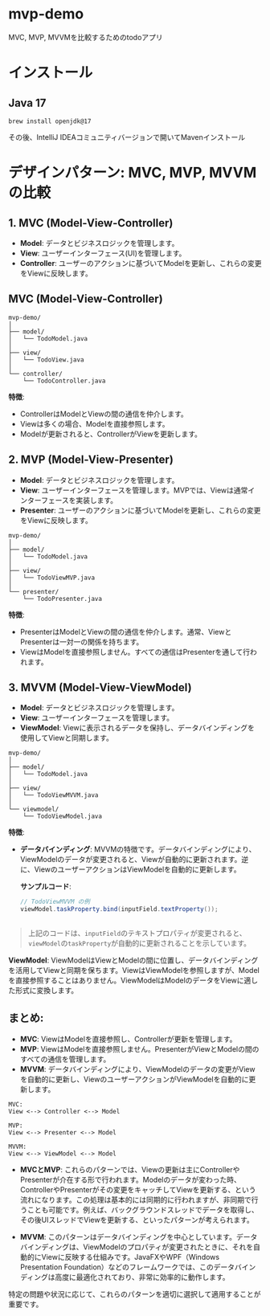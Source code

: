 # mvp-demo
MVC, MVP, MVVMを比較するためのtodoアプリ


# インストール
## Java 17
```
brew install openjdk@17
```
その後、IntelliJ IDEAコミュニティバージョンで開いてMavenインストール

# デザインパターン: MVC, MVP, MVVM の比較

## 1. MVC (Model-View-Controller)

- **Model**: データとビジネスロジックを管理します。
- **View**: ユーザーインターフェース(UI)を管理します。
- **Controller**: ユーザーのアクションに基づいてModelを更新し、これらの変更をViewに反映します。

## MVC (Model-View-Controller)
```
mvp-demo/
│
├── model/
│   └── TodoModel.java
│
├── view/
│   └── TodoView.java
│
└── controller/
    └── TodoController.java
```

**特徴**:
- ControllerはModelとViewの間の通信を仲介します。
- Viewは多くの場合、Modelを直接参照します。
- Modelが更新されると、ControllerがViewを更新します。

## 2. MVP (Model-View-Presenter)

- **Model**: データとビジネスロジックを管理します。
- **View**: ユーザーインターフェースを管理します。MVPでは、Viewは通常インターフェースを実装します。
- **Presenter**: ユーザーのアクションに基づいてModelを更新し、これらの変更をViewに反映します。

```
mvp-demo/
│
├── model/
│   └── TodoModel.java
│
├── view/
│   └── TodoViewMVP.java
│
└── presenter/
    └── TodoPresenter.java
```

**特徴**:
- PresenterはModelとViewの間の通信を仲介します。通常、ViewとPresenterは一対一の関係を持ちます。
- ViewはModelを直接参照しません。すべての通信はPresenterを通して行われます。

## 3. MVVM (Model-View-ViewModel)

- **Model**: データとビジネスロジックを管理します。
- **View**: ユーザーインターフェースを管理します。
- **ViewModel**: Viewに表示されるデータを保持し、データバインディングを使用してViewと同期します。

```
mvp-demo/
│
├── model/
│   └── TodoModel.java
│
├── view/
│   └── TodoViewMVVM.java
│
└── viewmodel/
    └── TodoViewModel.java
```

**特徴**:
- **データバインディング**: MVVMの特徴です。データバインディングにより、ViewModelのデータが変更されると、Viewが自動的に更新されます。逆に、ViewのユーザーアクションはViewModelを自動的に更新します。

  **サンプルコード**:
  ```java
  // TodoViewMVVM の例
  viewModel.taskProperty.bind(inputField.textProperty());
 
> 上記のコードは、`inputField`のテキストプロパティが変更されると、`viewModel`の`taskProperty`が自動的に更新されることを示しています。

**ViewModel**:
ViewModelはViewとModelの間に位置し、データバインディングを活用してViewと同期を保ちます。ViewはViewModelを参照しますが、Modelを直接参照することはありません。ViewModelはModelのデータをViewに適した形式に変換します。

## まとめ:

- **MVC**: ViewはModelを直接参照し、Controllerが更新を管理します。
- **MVP**: ViewはModelを直接参照しません。PresenterがViewとModelの間のすべての通信を管理します。
- **MVVM**: データバインディングにより、ViewModelのデータの変更がViewを自動的に更新し、ViewのユーザーアクションがViewModelを自動的に更新します。

```
MVC:
View <--> Controller <--> Model

MVP:
View <--> Presenter <--> Model

MVVM:
View <--> ViewModel <--> Model
```

- **MVCとMVP**: これらのパターンでは、Viewの更新は主にControllerやPresenterが介在する形で行われます。Modelのデータが変わった時、ControllerやPresenterがその変更をキャッチしてViewを更新する、という流れになります。この処理は基本的には同期的に行われますが、非同期で行うことも可能です。例えば、バックグラウンドスレッドでデータを取得し、その後UIスレッドでViewを更新する、といったパターンが考えられます。

- **MVVM**: このパターンはデータバインディングを中心としています。データバインディングは、ViewModelのプロパティが変更されたときに、それを自動的にViewに反映する仕組みです。JavaFXやWPF（Windows Presentation Foundation）などのフレームワークでは、このデータバインディングは高度に最適化されており、非常に効率的に動作します。

特定の問題や状況に応じて、これらのパターンを適切に選択して適用することが重要です。
